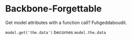Backbone-Forgettable
====================

Get model attributes with a function call?  Fuhgeddaboudit.

`model.get('the.data')` becomes `model.the.data`